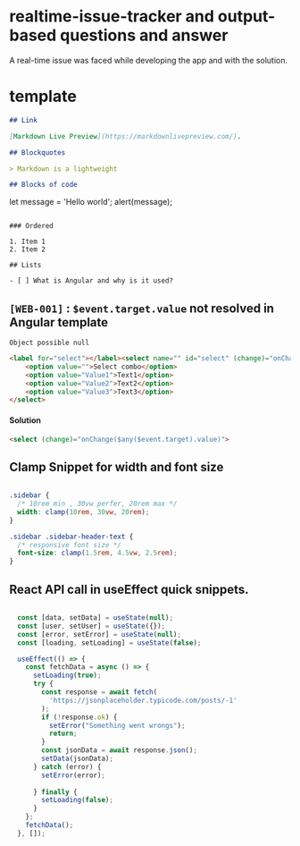 # realtime-issue-tracker and output-based questions and answer
A real-time issue was faced while  developing the app and with the solution.  

# template 

```md
## Link

[Markdown Live Preview](https://markdownlivepreview.com/).

## Blockquotes

> Markdown is a lightweight

## Blocks of code

```
let message = 'Hello world';
alert(message);
```

### Ordered

1. Item 1
2. Item 2

## Lists

- [ ] What is Angular and why is it used?
```

## ``[WEB-001]`` : `$event.target.value` not resolved in Angular template 

`Object possible null`
```html
<label for="select"></label><select name="" id="select" (change)="onChange($event.target.value)">
    <option value="">Select combo</option>
    <option value="Value1">Text1</option>
    <option value="Value2">Text2</option>
    <option value="Value3">Text3</option>
</select>
```

#### Solution

```html
<select (change)="onChange($any($event.target).value)">
```

## Clamp Snippet for width and font size 

```css

.sidebar {
  /* 10rem min , 30vw perfer, 20rem max */
  width: clamp(10rem, 30vw, 20rem);
}

.sidebar .sidebar-header-text {
  /* responsive font size */
  font-size: clamp(1.5rem, 4.5vw, 2.5rem);
}

```

## React API call in useEffect quick snippets.

```jsx

  const [data, setData] = useState(null);
  const [user, setUser] = useState({});
  const [error, setError] = useState(null);
  const [loading, setLoading] = useState(false);

  useEffect(() => {
    const fetchData = async () => {
      setLoading(true);
      try {
        const response = await fetch(
          'https://jsonplaceholder.typicode.com/posts/-1'
        );
        if (!response.ok) {
          setError("Something went wrongs");
          return;
        }
        const jsonData = await response.json();
        setData(jsonData);
      } catch (error) {
        setError(error);
        
      } finally {
        setLoading(false);
      }
    };
    fetchData();
  }, []);
```
